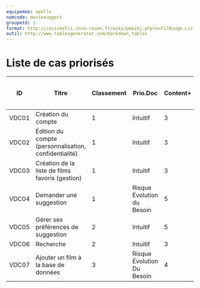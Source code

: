 ```yaml
---
equipemoe: apollo
nomcode: moviesuggest
groupetd: 1
format: http://casisbelli.insa-rouen.fr/wiki/pmwiki.php?n=FilRouge.ListeCasPriorisee
outil: http://www.tablesgenerator.com/markdown_tables
---
```

# Liste de cas priorisés

| ID    | Titre                        | Classement | Prio.Doc | Content+ | Content- | Antécédents | Format | Maquette (indice de priorité) |
|-------|------------------------------|------------|----------|----------|----------|-------------|--------|----------|
| VDC01 | Création du compte        | 1          | Intuitif    | 3        | 5        |    aucun    | DSS    | 1 (3)       |
| VDC02 | Édition du compte (personnalisation, confidentialité) | 1          | Intuitif     | 3        | 5        | VDC01       | COK   | 0        |
| VDC03 | Création de la liste de films favoris (gestion) | 1          | Intuitif     | 3        | 5        | VDC02       | A   | 0        |
| VDC04 | Demander une suggestion | 1           | Risque Évolution du Besoin         | 5        | 5        |  VDC03           |  DSS| 1 (1)       |
| VDC05 | Gérer ses préférences de suggestion | 2          | Intuitif     | 5        | 5        | VDC03       | A    | 0        |
| VDC06 | Recherche | 2          | Intuitif     | 3 | 4        | VDC02      | DSS    | 1 (2)       |
| VDC07 | Ajouter un film à la base de données | 3          | Risque Évolution Du Besoin     |  4       | 5        | VDC02      | DSS    | 0        |
